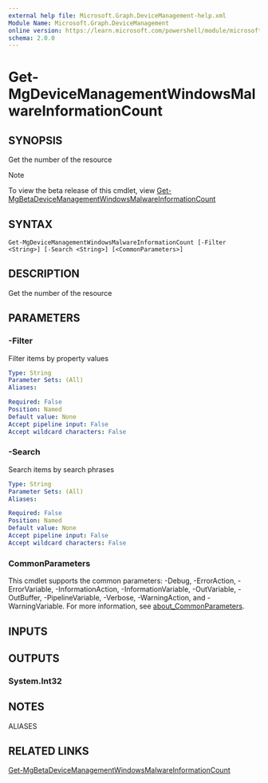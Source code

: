 ```yaml
---
external help file: Microsoft.Graph.DeviceManagement-help.xml
Module Name: Microsoft.Graph.DeviceManagement
online version: https://learn.microsoft.com/powershell/module/microsoft.graph.devicemanagement/get-mgdevicemanagementwindowsmalwareinformationcount
schema: 2.0.0
---
```


# Get-MgDeviceManagementWindowsMalwareInformationCount

## SYNOPSIS
Get the number of the resource

> [!NOTE]
> To view the beta release of this cmdlet, view [Get-MgBetaDeviceManagementWindowsMalwareInformationCount](/powershell/module/Microsoft.Graph.Beta.DeviceManagement/Get-MgDeviceManagementWindowsMalwareInformationCount?view=graph-powershell-beta)

## SYNTAX

```
Get-MgDeviceManagementWindowsMalwareInformationCount [-Filter <String>] [-Search <String>] [<CommonParameters>]
```

## DESCRIPTION
Get the number of the resource

## PARAMETERS

### -Filter
Filter items by property values

```yaml
Type: String
Parameter Sets: (All)
Aliases:

Required: False
Position: Named
Default value: None
Accept pipeline input: False
Accept wildcard characters: False
```

### -Search
Search items by search phrases

```yaml
Type: String
Parameter Sets: (All)
Aliases:

Required: False
Position: Named
Default value: None
Accept pipeline input: False
Accept wildcard characters: False
```

### CommonParameters
This cmdlet supports the common parameters: -Debug, -ErrorAction, -ErrorVariable, -InformationAction, -InformationVariable, -OutVariable, -OutBuffer, -PipelineVariable, -Verbose, -WarningAction, and -WarningVariable. For more information, see [about_CommonParameters](http://go.microsoft.com/fwlink/?LinkID=113216).

## INPUTS

## OUTPUTS

### System.Int32
## NOTES

ALIASES

## RELATED LINKS
[Get-MgBetaDeviceManagementWindowsMalwareInformationCount](/powershell/module/Microsoft.Graph.Beta.DeviceManagement/Get-MgDeviceManagementWindowsMalwareInformationCount?view=graph-powershell-beta)

